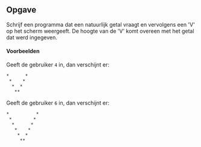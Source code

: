 ## Opgave
Schrijf een programma dat een natuurlijk getal vraagt en vervolgens een 'V' op het scherm weergeeft. De hoogte van de 'V' komt overeen met het getal dat werd ingegeven.

#### Voorbeelden
Geeft de gebruiker `4` in, dan verschijnt er:
```
*      *
 *    *
  *  *
   **
```

Geeft de gebruiker `6` in, dan verschijnt er:
```
*          *
 *        *
  *      *
   *    *
    *  *
     **
```